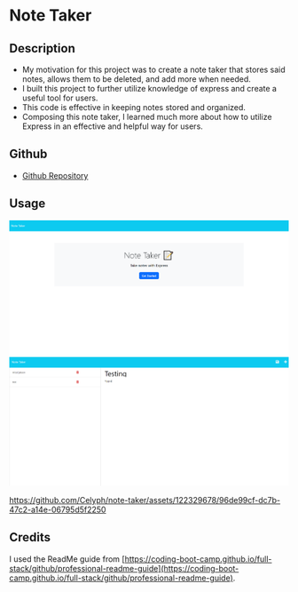 # Note Taker

## Description

- My motivation for this project was to create a note taker that stores said notes, allows them to be deleted, and add more when needed.
- I built this project to further utilize knowledge of express and create a useful tool for users.
- This code is effective in keeping notes stored and organized.
- Composing this note taker, I learned much more about how to utilize Express in an effective and helpful way for users.

## Github
- [Github Repository](https://github.com/Celyph/note-taker)

## Usage

![Screenshot 1 of the application.](./Assets/Screenshot_2.png)
![Screenshot 2 of the application.](./Assets/Screenshot_1.png)



https://github.com/Celyph/note-taker/assets/122329678/96de99cf-dc7b-47c2-a14e-06795d5f2250


## Credits

I used the ReadMe guide from [https://coding-boot-camp.github.io/full-stack/github/professional-readme-guide](https://coding-boot-camp.github.io/full-stack/github/professional-readme-guide).
